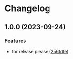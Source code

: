 # Changelog

## 1.0.0 (2023-09-24)


### Features

* for release please ([256fdfe](https://github.com/xyy94813/github-actions-test/commit/256fdfeba445416642059c698580e78e58b161c3))
